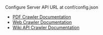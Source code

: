 
Configure Server API URL at conf/config.json

* [PDF Crawler Documentation](pdf_crawler/README.md)
* [Web Crawler Documentation](web_crawler/README.md)
* [Wiki API Crawler Documentation](wiki_api_crawler/README.md)